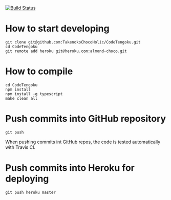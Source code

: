 [![Build Status](https://secure.travis-ci.org/TakenokoChocoHolic/CodeTengoku.png?branch=master)](http://travis-ci.org/TakenokoChocoHolic/CodeTengoku)

# How to start developing
    git clone git@github.com:TakenokoChocoHolic/CodeTengoku.git
    cd CodeTengoku
    git remote add heroku git@heroku.com:almond-choco.git

# How to compile
    cd CodeTengoku
    npm install
    npm install -g typescript
    make clean all

# Push commits into GitHub repository
    git push
When pushing commits int GitHub repos, the code is tested automatically with Travis CI. 

# Push commits into Heroku for deploying
    git push heroku master
